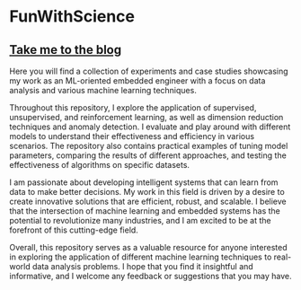 # FunWithScience

## [Take me to the blog](https://ehsan2754.github.io/FunWithScience/)

Here you will find a collection of experiments and case studies showcasing my work as an ML-oriented embedded engineer with a focus on data analysis and various machine learning techniques.

Throughout this repository, I explore the application of supervised, unsupervised, and reinforcement learning, as well as dimension reduction techniques and anomaly detection. I evaluate and play around with different models to understand their effectiveness and efficiency in various scenarios. The repository also contains practical examples of tuning model parameters, comparing the results of different approaches, and testing the effectiveness of algorithms on specific datasets.

I am passionate about developing intelligent systems that can learn from data to make better decisions. My work in this field is driven by a desire to create innovative solutions that are efficient, robust, and scalable. I believe that the intersection of machine learning and embedded systems has the potential to revolutionize many industries, and I am excited to be at the forefront of this cutting-edge field.

Overall, this repository serves as a valuable resource for anyone interested in exploring the application of different machine learning techniques to real-world data analysis problems. I hope that you find it insightful and informative, and I welcome any feedback or suggestions that you may have.